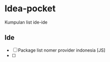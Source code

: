 # Idea-pocket

Kumpulan list ide-ide

## Ide
* [ ] Package list nomer provider indonesia [JS]
* [ ] 

